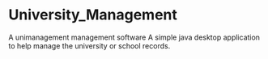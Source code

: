 # University_Management
A unimanagement management software
A simple java desktop application to help manage the university or school records.
